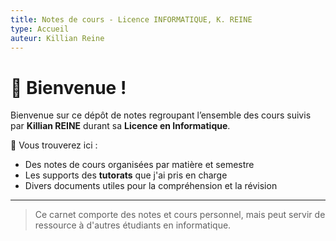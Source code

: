 ```yaml
---
title: Notes de cours - Licence INFORMATIQUE, K. REINE
type: Accueil
auteur: Killian Reine
---
```

# 📘 Bienvenue !

Bienvenue sur ce dépôt de notes regroupant l’ensemble des cours suivis par **Killian REINE** durant sa **Licence en Informatique**.

📝 Vous trouverez ici :
- Des notes de cours organisées par matière et semestre
- Les supports des **tutorats** que j'ai pris en charge
- Divers documents utiles pour la compréhension et la révision

---

> Ce carnet comporte des notes et cours personnel, mais peut servir de ressource à d'autres étudiants en informatique.